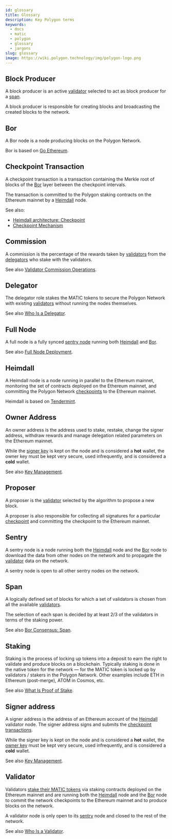 ```yaml
---
id: glossary
title: Glossary
description: Key Polygon terms
keywords:
  - docs
  - matic
  - polygon
  - glossary
  - jargons
slug: glossary
image: https://wiki.polygon.technology/img/polygon-logo.png
---
```


## Block Producer

A block producer is an active [validator](#validator) selected to act as block producer for a [span](#span).

A block producer is responsible for creating blocks and broadcasting the created blocks to the network.

## Bor

A Bor node is a node producing blocks on the Polygon Network.

Bor is based on [Go Ethereum](https://geth.ethereum.org/).

## Checkpoint Transaction

A checkpoint transaction is a transaction containing the Merkle root of blocks of the [Bor](#bor) layer between the checkpoint intervals.

The transaction is committed to the Polygon staking contracts on the Ethereum mainnet by a [Heimdall](#heimdall) node.

See also:

* [Heimdall architecture: Checkpoint](/docs/pos/design/heimdall/checkpoint)
* [Checkpoint Mechanism](/docs/pos/design/validator/core-components/checkpoint-mechanism)

## Commission

A commission is the percentage of the rewards taken by [validators](#validator) from the [delegators](#delegator) who stake with the validators.

See also [Validator Commission Operations](/docs/pos/operate/validator/validator-commission-operations).

## Delegator

The delegator role stakes the MATIC tokens to secure the Polygon Network with existing [validators](#validator) without running the nodes themselves.

See also [Who Is a Delegator](/docs/maintain/polygon-basics/who-is-delegator).

## Full Node

A full node is a fully synced [sentry node](#sentry) running both [Heimdall](#heimdall) and [Bor](#bor).

See also [Full Node Deployment](/docs/operate/full-node-deployment).

## Heimdall

A Heimdall node is a node running in parallel to the Ethereum mainnet, monitoring the set of contracts deployed on the Ethereum mainnet, and committing the Polygon Network [checkpoints](#checkpoint-transaction) to the Ethereum mainnet.

Heimdall is based on [Tendermint](https://tendermint.com/).

## Owner Address

An owner address is the address used to stake, restake, change the signer address, withdraw rewards and manage delegation related parameters on the Ethereum mainnet.

While the [signer key](#signer-address) is kept on the node and is considered a **hot** wallet, the owner key must be kept very secure, used infrequently, and is considered a **cold** wallet.

See also [Key Management](validator/core-components/key-management.md).

## Proposer

A proposer is the [validator](#validator) selected by the algorithm to propose a new block.

A proposer is also responsible for collecting all signatures for a particular [checkpoint](#checkpoint-transaction) and committing the checkpoint to the Ethereum mainnet.

## Sentry

A sentry node is a node running both the [Heimdall](#heimdall) node and the [Bor](#bor) node to download the data from other nodes on the network and to propagate the [validator](#validator) data on the network.

A sentry node is open to all other sentry nodes on the network.

## Span

A logically defined set of blocks for which a set of validators is chosen from all the available [validators](#validator).

The selection of each span is decided by at least 2/3 of the validators in terms of the staking power.

See also [Bor Consensus: Span](/docs/pos/design/bor/consensus.md#span).

## Staking

Staking is the process of locking up tokens into a deposit to earn the right to validate and produce blocks on a blockchain. Typically staking is done in the native token for the network — for the MATIC token is locked up by validators / stakers in the Polygon Network. Other examples include ETH in Ethereum (post-merge), ATOM in Cosmos, etc.

See also [What Is Proof of Stake](polygon-basics/what-is-proof-of-stake.md).

## Signer address

A signer address is the address of an Ethereum account of the [Heimdall](#heimdall) validator node. The signer address signs and submits the [checkpoint transactions](#checkpoint-transaction).

While the signer key is kept on the node and is considered a **hot** wallet, the [owner key](#owner-address) must be kept very secure, used infrequently, and is considered a **cold** wallet.

See also [Key Management](validator/core-components/key-management.md).

## Validator

Validators [stake their MATIC tokens](/docs/pos/operate/validator/validator-staking-operations) via staking contracts deployed on the Ethereum mainnet and are running both the [Heimdall](#heimdall) node and the [Bor](#bor) node to commit the network checkpoints to the Ethereum mainnet and to produce blocks on the network.

A validator node is only open to its [sentry](#sentry) node and closed to the rest of the network.

See also [Who Is a Validator](polygon-basics/who-is-validator.md).
